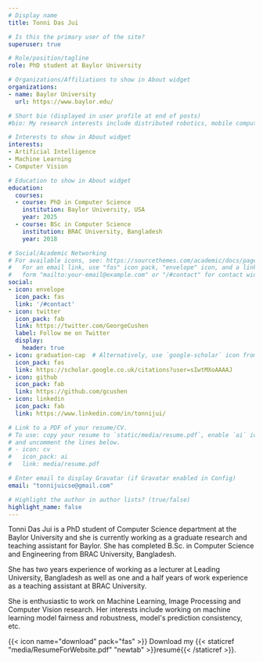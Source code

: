 ```yaml
---
# Display name
title: Tonni Das Jui

# Is this the primary user of the site?
superuser: true

# Role/position/tagline
role: PhD student at Baylor University

# Organizations/Affiliations to show in About widget
organizations:
- name: Baylor University
  url: https://www.baylor.edu/

# Short bio (displayed in user profile at end of posts)
#bio: My research interests include distributed robotics, mobile computing and programmable matter.

# Interests to show in About widget
interests:
- Artificial Intelligence
- Machine Learning
- Computer Vision 

# Education to show in About widget
education:
  courses:
  - course: PhD in Computer Science
    institution: Baylor University, USA
    year: 2025
  - course: BSc in Computer Science
    institution: BRAC University, Bangladesh
    year: 2018

# Social/Academic Networking
# For available icons, see: https://sourcethemes.com/academic/docs/page-builder/#icons
#   For an email link, use "fas" icon pack, "envelope" icon, and a link in the
#   form "mailto:your-email@example.com" or "/#contact" for contact widget.
social:
- icon: envelope
  icon_pack: fas
  link: '/#contact'
- icon: twitter
  icon_pack: fab
  link: https://twitter.com/GeorgeCushen
  label: Follow me on Twitter
  display:
    header: true
- icon: graduation-cap  # Alternatively, use `google-scholar` icon from `ai` icon pack
  icon_pack: fas
  link: https://scholar.google.co.uk/citations?user=sIwtMXoAAAAJ
- icon: github
  icon_pack: fab
  link: https://github.com/gcushen 
- icon: linkedin
  icon_pack: fab
  link: https://www.linkedin.com/in/tonnijui/

# Link to a PDF of your resume/CV.
# To use: copy your resume to `static/media/resume.pdf`, enable `ai` icons in `params.toml`, 
# and uncomment the lines below.
# - icon: cv
#   icon_pack: ai
#   link: media/resume.pdf

# Enter email to display Gravatar (if Gravatar enabled in Config)
email: "tonnijuicse@gmail.com"

# Highlight the author in author lists? (true/false)
highlight_name: false
---
```


Tonni Das Jui is a PhD student of Computer Science department at the Baylor University and she is currently working as a graduate research and teaching assistant for Baylor. She has completed B.Sc. in Computer Science and Engineering from BRAC University, Bangladesh.

She has two years experience of working as a lecturer at Leading University, Bangladesh as well as one and a half years of work experience as a teaching assistant at BRAC University.

She is enthusiastic to work on Machine Learning, Image Processing and Computer Vision research. Her interests include working on machine learning model fairness and robustness, model's prediction consistency, etc.

{{< icon name="download" pack="fas" >}} Download my {{< staticref "media/ResumeForWebsite.pdf" "newtab" >}}resumé{{< /staticref >}}.

